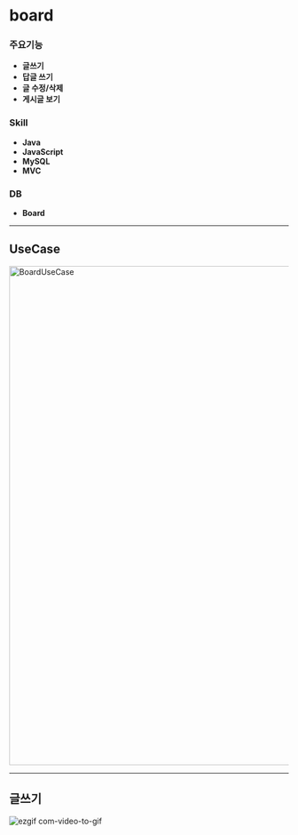 # board

### 주요기능
* **글쓰기**
* **답글 쓰기**
* **글 수정/삭제**
* **게시글 보기**

### Skill
* **Java**
* **JavaScript**
* **MySQL**
* **MVC**

### DB
* **Board**

***

## UseCase

<img width="898" alt="BoardUseCase" src="https://user-images.githubusercontent.com/64480971/82084911-1defe080-9727-11ea-8763-10061798c9d9.PNG">

***

## 글쓰기 

![ezgif com-video-to-gif](https://user-images.githubusercontent.com/64480971/82087865-e9caee80-972b-11ea-8448-70a2d963da52.gif)

